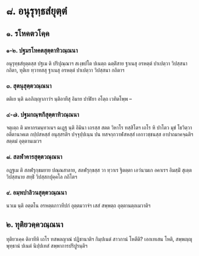 <h1>๘. อนุรุทฺธสํยุตฺตํ</h1>
<h2>๑. รโหคตวโคฺค</h2>
<h3>๑-๒. ปฐมรโหคตสุตฺตาทิวณฺณนา</h3>
<p> อนุรุทฺธสํยุตฺตสฺส    ปฐเม ติ ปริปุณฺณาฯ สเงฺขปโต ปเนตฺถ ฉตฺติํสาย ฐาเนสุ อรหตฺตํ ปาเปตฺวา วิปสฺสนา กถิตา, ทุติเย ทฺวาทสสุ ฐาเนสุ อรหตฺตํ ปาเปตฺวา วิปสฺสนา กถิตาฯ</p>


<h3>๓. สุตนุสุตฺตวณฺณนา</h3>
<p> ตติเย นฺติ ฉอภิญฺญาภาวํฯ นฺติอาทีสุ อิมาย ปาฬิยา อโตฺถ เวทิตโพฺพ –</p>

</p>


<h3>๔-๗. ปฐมกณฺฑกีสุตฺตาทิวณฺณนา</h3>
<p> จตุเตฺถ ติ มหากรมนฺทวเนฯ ฉเฎฺฐ นฺติ อิมินา เถรสฺส  สตต วิหาโร ทสฺสิโตฯ เถโร หิ ปาโตว มุขํ โธวิตฺวา อตีตานาคเต กปฺปสหสฺสํ อนุสฺสรติฯ ปจฺจุปฺปเนฺน ปน ทสจกฺกวาฬสหสฺสํ เอกาวชฺชนสฺส อาปาถมาคจฺฉติฯ สตฺตมํ อุตฺตานเมวฯ</p>


<h3>๘. สลฬาคารสุตฺตวณฺณนา</h3>
<p> อฎฺฐเม  ติ สลฬรุกฺขมยาย ปณฺณสาลาย, สลฬรุกฺขสฺส วา ทฺวาเร ฐิตตฺตา เอวํนามเก อคาเรฯ อิมสฺมิํ สุเตฺต วิปสฺสนาย สทฺธิํ วิปสฺสกปุคฺคโล กถิโตฯ</p>


<h3>๙. อมฺพปาลิวนสุตฺตวณฺณนา</h3>
<p> นวเม  นฺติ อตฺตโน อรหตฺตภาวทีปกํ อุตฺตมวาจํฯ เสสํ สพฺพตฺถ อุตฺตานตฺถเมวาติฯ</p>

</p>


<h2>๒. ทุติยวคฺควณฺณนา</h2>
<p> ทุติยวเคฺค ติอาทีหิ เถโร ทสพลญาณํ ปฎิชานาติฯ กิมฺปเนตํ สาวกานํ โหตีติ? เอกเทเสน โหติ, สพฺพญฺญุพุทฺธานํ ปเนตํ นิปฺปเทสํ สพฺพาการปริปูรนฺติฯ</p>

</p>





